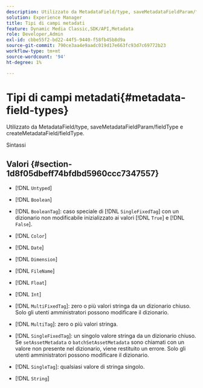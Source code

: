 ```yaml
---
description: Utilizzato da MetadataField/type, saveMetadataFieldParam/fieldType e createMetadataField/fieldType.
solution: Experience Manager
title: Tipi di campi metadati
feature: Dynamic Media Classic,SDK/API,Metadata
role: Developer,Admin
exl-id: cbbe55f2-bd22-44f5-9440-f58fb45b8d9a
source-git-commit: 790ce3aa4e9aadc019d17e663fc93d7c69772b23
workflow-type: tm+mt
source-wordcount: '94'
ht-degree: 1%

---
```


# Tipi di campi metadati{#metadata-field-types}

Utilizzato da MetadataField/type, saveMetadataFieldParam/fieldType e createMetadataField/fieldType.

Sintassi

## Valori {#section-1d8f05dbeff74bfdbd5960ccc7347557}

* [!DNL `Untyped`]
* [!DNL `Boolean`]
* [!DNL `BooleanTag`]: caso speciale di [!DNL `SingleFixedTag`] con un dizionario non modificabile inizializzato ai valori [!DNL `True`] e [!DNL `False`].

* [!DNL `Color`]
* [!DNL `Date`]
* [!DNL `Dimension`]
* [!DNL `FileName`]
* [!DNL `Float`]
* [!DNL `Int`]
* [!DNL `MultiFixedTag`]: zero o più valori stringa da un dizionario chiuso. Solo gli utenti amministratori possono modificare il dizionario.
* [!DNL `MultiTag`]: zero o più valori stringa.
* [!DNL `SingleFixedTag`]: un singolo valore stringa da un dizionario chiuso. Se `setAssetMetadata` o `batchSetAssetMetadata` sono chiamati con un valore non presente nel dizionario, viene restituito un errore. Solo gli utenti amministratori possono modificare il dizionario.

* [!DNL `SingleTag`]: qualsiasi valore di stringa singolo.
* [!DNL `String`]

